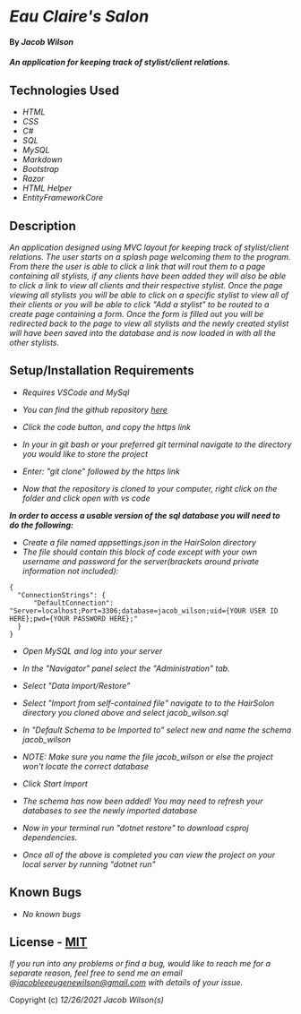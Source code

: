 # _Eau Claire's Salon_

#### By _**Jacob Wilson**_

#### _An application for keeping track of stylist/client relations._

## Technologies Used

* _HTML_
* _CSS_
* _C#_
* _SQL_
* _MySQL_
* _Markdown_
* _Bootstrap_
* _Razor_
* _HTML Helper_
* _EntityFrameworkCore_


## Description

_An application designed using MVC layout for keeping track of stylist/client relations. The user starts on a splash page welcoming them to the program. From there the user is able to click a link that will rout them to a page containing all stylists, if any clients have been added they will also be able to click a link to view all clients and their respective stylist. Once the page viewing all stylists you will be able to click on a specific stylist to view all of their clients or you will be able to click "Add a stylist" to be routed to a create page containing a form. Once the form is filled out you will be redirected back to the page to view all stylists and the newly created stylist will have been saved into the database and is now loaded in with all the other stylists._

## Setup/Installation Requirements
* _Requires VSCode and MySql_

* _You can find the github repository [here](https://github.com/JLEWilson/EauClairesSalon.Solution)_
* _Click the code button, and copy the https link_
* _In your in git bash or your preferred git terminal navigate to the directory you would like to store the project_
* _Enter: "git clone" followed by the https link_
* _Now that the repository is cloned to your computer, right click on the folder and click open with vs code_

_**In order to access a usable version of the sql database you will need to do the following:**_

* _Create a file named appsettings.json in the HairSolon directory_
* _The file should contain this block of code except with your own username and password for the server(brackets around private information not included):_
```
{
  "ConnectionStrings": {
      "DefaultConnection": "Server=localhost;Port=3306;database=jacob_wilson;uid={YOUR USER ID HERE};pwd={YOUR PASSWORD HERE};"
  }
}
```
* _Open MySQL and log into your server_
* _In the "Navigator" panel select the "Administration" tab._
* _Select "Data Import/Restore"_
* _Select "Import from self-contained file" navigate to to the HairSolon directory you cloned above and select jacob\_wilson.sql_
* _In "Default Schema to be Imported to" select new and name the schema jacob\_wilson_
* _NOTE: Make sure you name the file jacob\_wilson or else the project won't locate the correct database_
* _Click Start Import_
* _The schema has now been added! You may need to refresh your databases to see the newly imported database_

* _Now in your terminal run "dotnet restore" to download csproj dependencies._
 * _Once all of the above is completed you can view the project on your local server by running "dotnet run"_

## Known Bugs

* _No known bugs_

## License - [MIT](https://opensource.org/licenses/MIT)

_If you run into any problems or find a bug, would like to reach me for a separate reason, feel free to send me an email @jacobleeeugenewilson@gmail.com with details of your issue._

Copyright (c) _12/26/2021_ _Jacob Wilson(s)_
